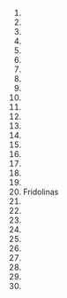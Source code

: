 1.
2.
3.
4.
5.
6.
7.
8.
9.
10.
11.
12.
13.
14.
15.
16.
17.
18.
19.
20. Fridolinas
21.
22.
23.
24.
25.
26.
27.
28.
29.
30.
